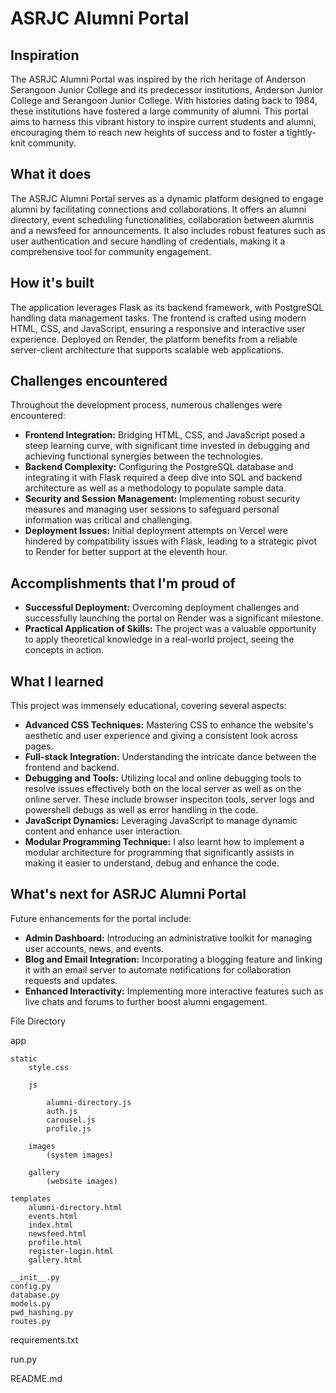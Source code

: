 # ASRJC Alumni Portal

## Inspiration
The ASRJC Alumni Portal was inspired by the rich heritage of Anderson Serangoon Junior College and its predecessor institutions, Anderson Junior College and Serangoon Junior College. With histories dating back to 1984, these institutions have fostered a large community of alumni. This portal aims to harness this vibrant history to inspire current students and alumni, encouraging them to reach new heights of success and to foster a tightly-knit community.

## What it does
The ASRJC Alumni Portal serves as a dynamic platform designed to engage alumni by facilitating connections and collaborations. It offers an alumni directory, event scheduling functionalities, collaboration between alumnis and a newsfeed for announcements. It also includes robust features such as user authentication and secure handling of credentials, making it a comprehensive tool for community engagement.

## How it's built
The application leverages Flask as its backend framework, with PostgreSQL handling data management tasks. The frontend is crafted using modern HTML, CSS, and JavaScript, ensuring a responsive and interactive user experience. Deployed on Render, the platform benefits from a reliable server-client architecture that supports scalable web applications.

## Challenges encountered
Throughout the development process, numerous challenges were encountered:
- **Frontend Integration:** Bridging HTML, CSS, and JavaScript posed a steep learning curve, with significant time invested in debugging and achieving functional synergies between the technologies.
- **Backend Complexity:** Configuring the PostgreSQL database and integrating it with Flask required a deep dive into SQL and backend architecture as well as a methodology to populate sample data. 
- **Security and Session Management:** Implementing robust security measures and managing user sessions to safeguard personal information was critical and challenging.
- **Deployment Issues:** Initial deployment attempts on Vercel were hindered by compatibility issues with Flask, leading to a strategic pivot to Render for better support at the eleventh hour.

## Accomplishments that I'm proud of
- **Successful Deployment:** Overcoming deployment challenges and successfully launching the portal on Render was a significant milestone.
- **Practical Application of Skills:** The project was a valuable opportunity to apply theoretical knowledge in a real-world project, seeing the concepts in action.

## What I learned
This project was immensely educational, covering several aspects:
- **Advanced CSS Techniques:** Mastering CSS to enhance the website's aesthetic and user experience and giving a consistent look across pages. 
- **Full-stack Integration:** Understanding the intricate dance between the frontend and backend.
- **Debugging and Tools:** Utilizing local and online debugging tools to resolve issues effectively both on the local server as well as on the online server. These include browser inspeciton tools, server logs and powershell debugs as well as error handling in the code. 
- **JavaScript Dynamics:** Leveraging JavaScript to manage dynamic content and enhance user interaction.
- **Modular Programming Technique:** I also learnt how to implement a modular architecture for programming that significantly assists in making it easier to understand, debug and enhance the code.

## What's next for ASRJC Alumni Portal
Future enhancements for the portal include:
- **Admin Dashboard:** Introducing an administrative toolkit for managing user accounts, news, and events.
- **Blog and Email Integration:** Incorporating a blogging feature and linking it with an email server to automate notifications for collaboration requests and updates.
- **Enhanced Interactivity:** Implementing more interactive features such as live chats and forums to further boost alumni engagement.


File Directory

app

    static
        style.css

        js

            alumni-directory.js
            auth.js
            carousel.js
            profile.js

        images
            (system images)
        
        gallery
            (website images)

    templates
        alumni-directory.html
        events.html
        index.html
        newsfeed.html
        profile.html
        register-login.html
        gallery.html 

    __init__.py
    config.py
    database.py
    models.py
    pwd_hashing.py
    routes.py
   
requirements.txt

run.py

README.md